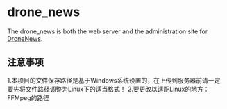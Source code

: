# drone_news
The drone_news is both the web server and the administration site for [DroneNews](https://github.com/Super262/DroneNews). 
## 注意事项
1.本项目的文件保存路径是基于Windows系统设置的，在上传到服务器前请一定要先将文件路径调整为Linux下的适当格式！
2.要更改以适配Linux的地方：FFMpeg的路径
